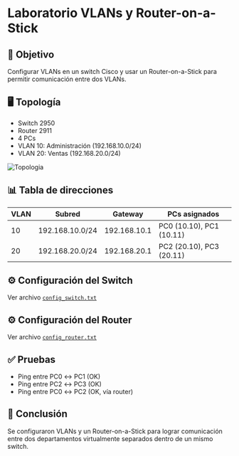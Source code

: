 # Laboratorio VLANs y Router-on-a-Stick

## 🎯 Objetivo
Configurar VLANs en un switch Cisco y usar un Router-on-a-Stick para permitir comunicación entre dos VLANs.

## 🖥️ Topología
- Switch 2950
- Router 2911
- 4 PCs
- VLAN 10: Administración (192.168.10.0/24)
- VLAN 20: Ventas (192.168.20.0/24)

![Topologia](topologia.png)

## 📊 Tabla de direcciones
| VLAN | Subred           | Gateway       | PCs asignados         |
|------|------------------|---------------|-----------------------|
| 10   | 192.168.10.0/24  | 192.168.10.1  | PC0 (10.10), PC1 (10.11) |
| 20   | 192.168.20.0/24  | 192.168.20.1  | PC2 (20.10), PC3 (20.11) |

## ⚙️ Configuración del Switch
Ver archivo [`config_switch.txt`](config_switch.txt)

## ⚙️ Configuración del Router
Ver archivo [`config_router.txt`](config_router.txt)

## ✅ Pruebas
- Ping entre PC0 ↔ PC1 (OK)  
- Ping entre PC2 ↔ PC3 (OK)  
- Ping entre PC0 ↔ PC2 (OK, vía router)  

## 📌 Conclusión
Se configuraron VLANs y un Router-on-a-Stick para lograr comunicación entre dos departamentos virtualmente separados dentro de un mismo switch.
